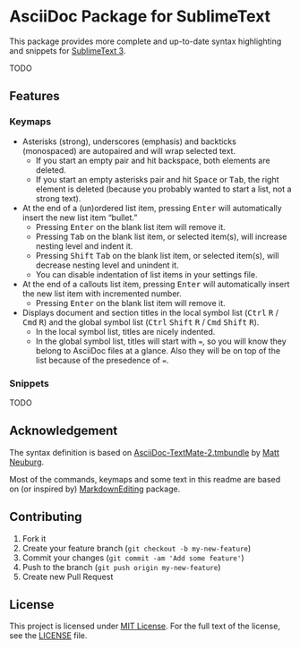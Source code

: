 # AsciiDoc Package for SublimeText

This package provides more complete and up-to-date syntax highlighting and snippets for [SublimeText 3](http://www.sublimetext.com/3).

TODO

## Features

### Keymaps

* Asterisks (strong), underscores (emphasis) and backticks (monospaced) are autopaired and will wrap selected text.
  - If you start an empty pair and hit backspace, both elements are deleted.
  - If you start an empty asterisks pair and hit <kbd>Space</kbd> or <kbd>Tab</kbd>, the right element is deleted (because you probably wanted to start a list, not a strong text).
* At the end of a (un)ordered list item, pressing <kbd>Enter</kbd> will automatically insert the new list item “bullet.”
  - Pressing <kbd>Enter</kbd> on the blank list item will remove it.
  - Pressing <kbd>Tab</kbd> on the blank list item, or selected item(s), will increase nesting level and indent it.
  - Pressing <kbd>Shift</kbd> <kbd>Tab</kbd> on the blank list item, or selected item(s), will decrease nesting level and unindent it.
  - You can disable indentation of list items in your settings file.
* At the end of a callouts list item, pressing <kbd>Enter</kbd> will automatically insert the new list item with incremented number.
  - Pressing <kbd>Enter</kbd> on the blank list item will remove it.
* Displays document and section titles in the local symbol list (<kbd>Ctrl</kbd> <kbd>R</kbd> / <kbd>Cmd</kbd> <kbd>R</kbd>) and the global symbol list (<kbd>Ctrl</kbd> <kbd>Shift</kbd> <kbd>R</kbd> / <kbd>Cmd</kbd> <kbd>Shift</kbd> <kbd>R</kbd>).
  - In the local symbol list, titles are nicely indented.
  - In the global symbol list, titles will start with `=`, so you will know they belong to AsciiDoc files at a glance. Also they will be on top of the list because of the presedence of `=`.

### Snippets

TODO

## Acknowledgement

The syntax definition is based on [AsciiDoc-TextMate-2.tmbundle](https://github.com/mattneub/AsciiDoc-TextMate-2.tmbundle) by [Matt Neuburg](https://github.com/mattneub).

Most of the commands, keymaps and some text in this readme are based on (or inspired by) [MarkdownEditing](https://github.com/SublimeText-Markdown/MarkdownEditing) package.

## Contributing

1. Fork it
2. Create your feature branch (`git checkout -b my-new-feature`)
3. Commit your changes (`git commit -am 'Add some feature'`)
4. Push to the branch (`git push origin my-new-feature`)
5. Create new Pull Request

## License

This project is licensed under [MIT License](http://opensource.org/licenses/MIT/).
For the full text of the license, see the [LICENSE](LICENSE) file.
